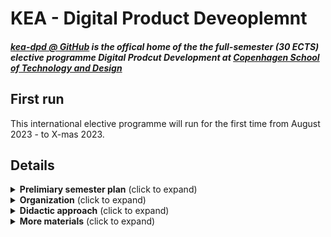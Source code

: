 # KEA - Digital Product Deveoplemnt

##### [kea-dpd @ GitHub](https://github.com/kea-dpd) is the offical home of the the full-semester (30 ECTS) elective programme _Digital Prodcut Development_ at [Copenhagen School of Technology and Design](https://www.kea.dk) 

## First run

This international elective programme will run for the first time from August 2023 - to X-mas 2023.


##  Details
<details><summary><b>Prelimiary semester plan</b> (click to expand)</summary>

---
```mermaid
%%{
    init: { 
        'logLevel': 'debug',
        'theme': 'emerald' ,
        'themeVariables': {
            fontFamily : 'Oswald'
        }
    }
 }%%
    
timeline
    title Digital Product Development - Autumn term 2023 (August - X-mas)
    section Intro
      34 : Teamwork and innovation
      35 : Software as a Service (SaaS)
      36 : No-code & Low-code labs
    section Meet the Product sponsors
      37 : Presentations from sponsors
         : Ideration
      38 : Planning
    section The Lean approach to Product Development 
      39 : Pretotyping
         : Mimum Viable Products
      40 : Validated learning
      41 : Eliciting data
         : Pivot | persevere
    section Holidays
      42 : Autumn holidays 
    section "Get out of the building"
      43 : Experiment with users
      44 : Throw it all away
         : Built the thing again!
    section Onboarding of real life end-users
      45 : Campaign
         : Know your CAC
         : Adjust
      46 : Know your churn
         : Adjust
    section Features & Data on user behaviour
      47 : Build
         : Measure 
         : Learn
      48 : ...more Build 
         : ...more Measure 
         : Learn more...
    section Prepare for examn
      49 : Coaching
      50 : Coaching
    section Wrap up
      51 : Three days of examn
         : Home (just) before X-mas
```

#### Intro
Students come from all over the world to participate in this elective. Many of you are in Copenhagen for the fist time. During the intro the class is _storming._ We will familiarize you to topics like _kanban project planning_, _ideration_, _team-canvas_, _Software as a Service charactaristics_, _Design Thinking_ The last week of the intro period will be a full week of workshops on various No-code and Low-code tools which you will later exploit to develop your products.

#### Meet the product sponsors
The products you will be creating are different for each group. The problems that needs solving will derive from real-life external product sponsors, who will come and introduce their challenges, ideas and wishes. the teams are _forming_. Each team will have at least two members from each of the three domain disiplines: _Business development_, _UX and design_ and _software development_. You will work with the product sponsors to iderate, innovate and plan the actual prodcuts

#### The Startup Way
Taking off-set in the lean startup approach; _The Startup Way_ the teams will get started on pretotypes, Minimum Viable Prodcuts (MVP), combined with ideration and design thinking loops. Training for very (extremely) short loops of validated data-driven learning loops with focus on creating end-user segmentation and market-fit value.

#### Autumn Holiday
All of week 42 the school officially has vacation. But the Schoole is open, and your team will organize yourself as you want. But be sure to take it easy.

#### GOOB: _"Get out of the building"_
Intentions are fine, but nothing beats getting out of the building and facing real life. It's time for you ideas, pretotypes, mockups and MVPs to entounter the real world. 

> _"No plan survives first contact with the enemy"_

Quote: Helmuth von Molthe 

You'll encounter real-live and make necessary adjustments, preparing for.

#### Onboarding of real-life end-users
At this time you may already have had test or beta users on your prodcut but now it's time to initiate an actual onboardin campaign retting ready to take actual measures and elicit data.

#### Features & Data on user behaviour
During two intense weeks you'll enter into more validated learning loops, exploiting all the data you can elicit to measure on end-user behaviour and adjust your product to an even better market-fit.

#### Prepare for examn
Foot off the speeder. It's time to wrap up your learnings and prepare yourself for the examn. You may still have (some) time on the side to continue validated learning loops on your product though.

#### Examn
We will be running an intense semester - allowing us to finish the examn and officialy end the term before X-mas so all international students can return home for the holidays.

---
</details>

<details><summary><b>Organization</b> (click to expand)</summary>

---
#### A co-workspace dedicated to just us
We will have a classroom dedicated only to this elective. It will be available and accessible around the clock thoroughout the entire semester. It will be like a joint co-workspace. So you are encourgaed to spend time here, when you are not out an about getting feedback for endusers or product sponsors. So that the entire class can benfit from each other's synergies and enthusiasm.

#### We are three main instructors:

- [Ida](https://www.linkedin.com/in/idawinberghemmingsen/) (Multi media design)
- [Mikkel](https://www.linkedin.com/in/mikkel-wessel-nielsen/) (Business economics and IT) 
- [Lars](https://www.linkedin.com/in/lakruzz/) (Computer science)
- [Herman](https://www.linkedin.com/in/hermanbailey/) (Multi media design)

...besides us, we will pull in more resources as we need them.

#### Bringing order to chaos (what does a typical week looke like?)

You will be working a lot in the individual teams, occasionally together with your external product sponsors and product end-users. but (at least) on three occasions each week during the semester will will gather the entire class.


```mermaid
%%{
    init: { 
        'logLevel': 'debug',
        'theme': 'emerald' ,
        'themeVariables': {
            fontFamily : 'Oswald'
        }
    }
 }%%
 
timeline
    title Digital Product Development - A typical week
      Monday    : Thank god its Monday
                : Team
      Tuesday   : Workshops and labs
                : Team
      Wednesday : Team
                : Team
      Thursday  : Ideation and Communication
                : Team
      Friday    : Retrospective and Planning
                : Team
```

#### Thank god its Monday
Is equvivalent to Google's renowned  _Thank god it's Friday - it's an all hands-on-deck session Where we will motivate each others, share thoughts. Get the week started with a boost. One of us will be there from morning to lunch to facilitate.

#### Workshops and labs
As we work our way into the products it will become clear that new knowledge must be obtained, new tech stacks must be concured, new tools must be learned, more theory must be chrunched. We will offer a new workshop on something relevant each wednesday from morning until lunch. Topics will be - whatever is needed in the context.

#### Ideation and Communication
On Thursdays you will write-up a formal status to your product spoonsor (and your own portfolio) and spend some time thinking out of the box - what are your options from here? One of us will be there from morning to lunch to facilitate.

#### Retrospective and Planning
Each Friday you will conduct an  internal team retrospective to discuss and maybe adjust your roles in the team and then you will need to look ahead into the upcomming week. Go through your backlog, priritize your tasks. One of us will be with your from morning until lunch to facilitate this endeavour and to guide you if you have questions.

#### Team: Fill in the blanks
The Team spots are blank spots. In a typical week this is where the team will focus on team stuff. But it doesn't mean that you are on your own. Each team will be given a pile of jetons at the begining of the semester, which can be traded in for guidance, coaching, mentoring and facilitations as you need it. We will make our calendars available to you, so you can book us in our availabel time slots.

#### "Intro" and "Meet the sponsors" are different
The first two sections of the semester are not typical weeks; in the first 3 intro weeks we will work a different program. And the two weeks set aside to iderate and innovate with the product sponsors will also be slightly different.

---
</details>

<details><summary><b>Didactic approach</b> (click to expand)</summary>

---
Our didactic focus throughtout this elective will be inspired by forming a _Community of Practice_ [Lave & Wenger] and on facilitating _reflective practitioners_ [Schön]. 

These didactive disiplines support each other in the way they both argue for a contemporary alternative to the traditional _master/apprentice_ relation in whihc the learnes is expected to absorb the knowledge pored from the teacher. [Lave & Wenger] introduce a _Community of Practice_ which can allow _legitimate peripheral participation_ for all new _learnes_. While [Schön] argues for establishing a _practicum_ in which the learner can train to hear to the _situation's back-talk_ and practice _reflection on action_ as a means to obtail the proficiency that is requireed to eventually practice _reflection in action_.

In short, _"Failure is not an option - it's a prerequsite"_. Your first product will not be perfect, you will experience frustration, but you will produce something and you are guaranteed to learn a lot!

---
</details>

<details><summary><b>More materials</b> (click to expand)</summary>

---
- [Official description of this elective @ kea.dk (Fall 2022 )](https://katalog.kea.dk/course/preview/5340/en-GB)
- [Fancy PDF presentaion (work in progress)](https://drive.google.com/file/d/1p-hPY27ESRevpEuU9T9lrWLXegjt8hgi/view?usp=share_link)

---
</details>

